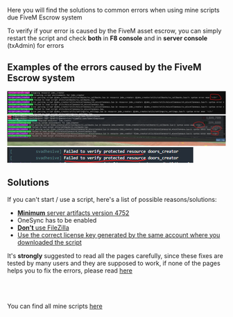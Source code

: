 Here you will find the solutions to common errors when using mine scripts due FiveM Escrow system

To verify if your error is caused by the FiveM asset escrow, you can simply restart the script and check **both** in **F8 console** and in **server console** (txAdmin) for errors

## Examples of the errors caused by the FiveM Escrow system
[ ![Parsing error server console](example_errors_images/error_parsing.png) ](example_errors_images/error_parsing.png)
[ ![Parsing error client console](example_errors_images/error_parsing_2.png) ](example_errors_images/error_parsing_2.png)
[ ![Parsing error client console](example_errors_images/failed_to_verify_protected_resource.png) ](example_errors_images/failed_to_verify_protected_resource.png)

## Solutions
If you can't start / use a script, here's a list of possible reasons/solutions:

* [**Minimum** server artifacts version 4752](error_parsing_script)
* OneSync has to be enabled
* [**Don't** use FileZilla](failed_to_verify_protected_resource)
* [Use the correct license key generated by the same account where you downloaded the script](wrong_license)

It's **strongly** suggested to read all the pages carefully, since these fixes are tested by many users and they are supposed to work, if none of the pages helps you to fix the errors, please read [here](nothing_works.md)

<br><br><br>
You can find all mine scripts [here](https://jaksam1074-fivem-scripts.tebex.io/)